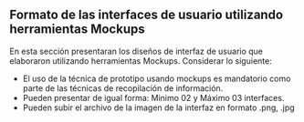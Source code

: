 ## Formato de las interfaces de usuario utilizando herramientas Mockups

En esta sección presentaran los diseños de interfaz de usuario que elaboraron utilizando herramientas Mockups. Considerar lo siguiente:

- El uso de la técnica de prototipo usando mockups es mandatorio como parte de las técnicas de recopilación de información.
- Pueden presentar de igual forma: Minimo 02 y Máximo 03 interfaces.
- Pueden subir el archivo de la imagen de la interfaz en formato .png, .jpg
